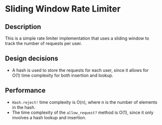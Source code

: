 # Sliding Window Rate Limiter

## Description

This is a simple rate limiter implementation that uses a sliding window to track the number of requests per user.

## Design decisions

- A hash is used to store the requests for each user, since it allows for O(1) time complexity for both insertion and lookup.

## Performance

- `Hash.reject!` time complexity is O(n), where n is the number of elements in the hash.
- The time complexity of the `allow_request?` method is O(1), since it only involves a hash lookup and insertion.
